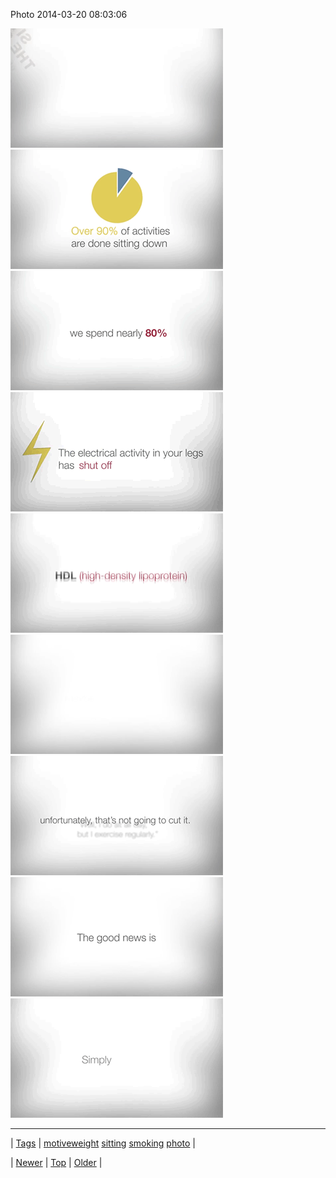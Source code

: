 <!--
title: Photo 2014-03-20 08
date: 2020-06-28T15:27:00.270Z
tags: motiveweight, sitting, smoking, photo
-->


Photo 2014-03-20 08:03:06

![](80150253509-0.gif)
![](80150253509-1.gif)
![](80150253509-2.gif)
![](80150253509-3.gif)
![](80150253509-4.gif)
![](80150253509-5.gif)
![](80150253509-6.gif)
![](80150253509-7.gif)
![](80150253509-8.gif)

<!--BOTTOM-POST-NAVIGATION-->
---

| [Tags](tags.md) | [motiveweight](tag-motiveweight.md) [sitting](tag-sitting.md) [smoking](tag-smoking.md) [photo](tag-photo.md) |

| [Newer](80117187468.md) | [Top](index.md) | [Older](80150457596.md) |
